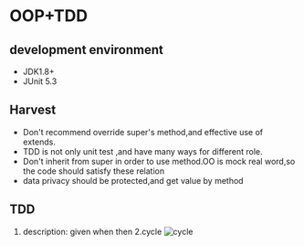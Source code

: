 # OOP+TDD 

## development environment
 - JDK1.8+
 - JUnit 5.3

## Harvest 

- Don't recommend override super's method,and effective use of extends.
- TDD is not only unit test ,and have many ways for different role.
- Don't inherit from super in order to use method.OO is mock real word,so the code should satisfy these relation
- data privacy should be protected,and get value by method
## TDD
1. description: given when then
2.cycle
![cycle](https://github.com/chenqing2016/cyber-dojo-practice/blob/master/images/tddCycle.png)
